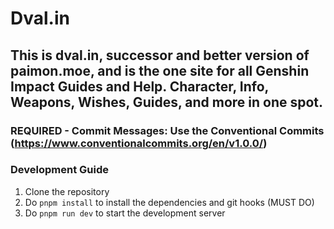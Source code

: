 # Dval.in

## This is dval.in, successor and better version of paimon.moe, and is the one site for all Genshin Impact Guides and Help. Character, Info, Weapons, Wishes, Guides, and more in one spot.

### REQUIRED - Commit Messages: Use the Conventional Commits (https://www.conventionalcommits.org/en/v1.0.0/)

### Development Guide

1. Clone the repository
2. Do `pnpm install` to install the dependencies and git hooks (MUST DO)
3. Do `pnpm run dev` to start the development server
